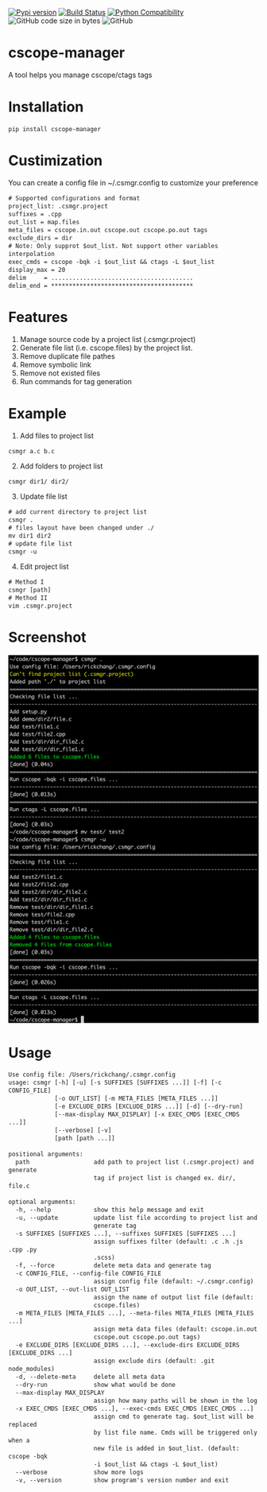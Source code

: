 [![Pypi version](https://img.shields.io/pypi/v/cscope-manager)](https://pypi.org/project/cscope-manager/)
[![Build Status](https://travis-ci.com/susu9/cscope-manager.svg?branch=master)](https://travis-ci.com/susu9/cscope-manager)
[![Python Compatibility](https://img.shields.io/pypi/pyversions/cscope-manager)](https://travis-ci.com/susu9/cscope-manager)
![GitHub code size in bytes](https://img.shields.io/github/languages/code-size/susu9/cscope-manager.svg)
![GitHub](https://img.shields.io/github/license/susu9/cscope-manager.svg)
# cscope-manager
A tool helps you manage cscope/ctags tags

# Installation
```shell
pip install cscope-manager
```

# Custimization
You can create a config file in ~/.csmgr.config to customize your preference
```
# Supported configurations and format
project_list: .csmgr.project
suffixes = .cpp
out_list = map.files
meta_files = cscope.in.out cscope.out cscope.po.out tags
exclude_dirs = dir
# Note: Only supprot $out_list. Not support other variables interpolation
exec_cmds = cscope -bqk -i $out_list && ctags -L $out_list
display_max = 20
delim     = ........................................
delim_end = ****************************************
```

# Features
1. Manage source code by a project list (.csmgr.project)
2. Generate file list (i.e. cscope.files) by the project list.
3. Remove duplicate file pathes
4. Remove symbolic link
5. Remove not existed files
6. Run commands for tag generation

# Example
1. Add files to project list
```shell
csmgr a.c b.c
```
2. Add folders to project list
```shell
csmgr dir1/ dir2/
```
3. Update file list
```shell
# add current directory to project list
csmgr .
# files layout have been changed under ./
mv dir1 dir2
# update file list
csmgr -u
```
4. Edit project list
```shell
# Method I
csmgr [path]
# Method II
vim .csmgr.project
```

# Screenshot

![example](https://github.com/susu9/cscope-manager/blob/master/screenshot-1.png)

# Usage
```
Use config file: /Users/rickchang/.csmgr.config
usage: csmgr [-h] [-u] [-s SUFFIXES [SUFFIXES ...]] [-f] [-c CONFIG_FILE]
             [-o OUT_LIST] [-m META_FILES [META_FILES ...]]
             [-e EXCLUDE_DIRS [EXCLUDE_DIRS ...]] [-d] [--dry-run]
             [--max-display MAX_DISPLAY] [-x EXEC_CMDS [EXEC_CMDS ...]]
             [--verbose] [-v]
             [path [path ...]]

positional arguments:
  path                  add path to project list (.csmgr.project) and generate
                        tag if project list is changed ex. dir/, file.c

optional arguments:
  -h, --help            show this help message and exit
  -u, --update          update list file according to project list and
                        generate tag
  -s SUFFIXES [SUFFIXES ...], --suffixes SUFFIXES [SUFFIXES ...]
                        assign suffixes filter (default: .c .h .js .cpp .py
                        .scss)
  -f, --force           delete meta data and generate tag
  -c CONFIG_FILE, --config-file CONFIG_FILE
                        assign config file (default: ~/.csmgr.config)
  -o OUT_LIST, --out-list OUT_LIST
                        assign the name of output list file (default:
                        cscope.files)
  -m META_FILES [META_FILES ...], --meta-files META_FILES [META_FILES ...]
                        assign meta data files (default: cscope.in.out
                        cscope.out cscope.po.out tags)
  -e EXCLUDE_DIRS [EXCLUDE_DIRS ...], --exclude-dirs EXCLUDE_DIRS [EXCLUDE_DIRS ...]
                        assign exclude dirs (default: .git node_modules)
  -d, --delete-meta     delete all meta data
  --dry-run             show what would be done
  --max-display MAX_DISPLAY
                        assign how many paths will be shown in the log
  -x EXEC_CMDS [EXEC_CMDS ...], --exec-cmds EXEC_CMDS [EXEC_CMDS ...]
                        assign cmd to generate tag. $out_list will be replaced
                        by list file name. Cmds will be triggered only when a
                        new file is added in $out_list. (default: cscope -bqk
                        -i $out_list && ctags -L $out_list)
  --verbose             show more logs
  -v, --version         show program's version number and exit
```
